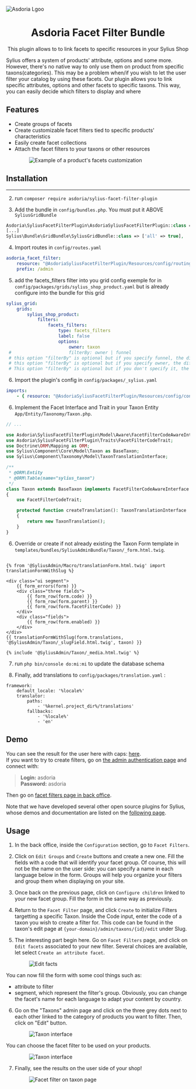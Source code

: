 <p align="center">
</p>

![Asdoria Lgoo](doc/asdoria.jpg)

<h1 align="center">Asdoria Facet Filter Bundle</h1>

<p align="center">
This plugin allows to to link facets to specific resources in your Sylius Shop

Sylius offers a system of products' attribute, options and some more. However, there's no native way to only use them on product from specific taxons(categories).
This may be a problem when/if you wish to let the user filter your catalog by using these facets.
Our plugin allows you to link specific attributes, options and other facets to specific taxons. This way, you can easily decide which filters to display and where

[//]: # (Sylius a une notion d'attributs de produits, d'options de produits et autres.)

[//]: # (Cependant, il n'y a pas de moyen intégré pour rendre ces attributs, options, taxons uniquement pertinents pour les produits dans des catégories spécifiques.)

[//]: # (Cela peut être un problème si/quand vous voulez permettre aux visiteurs de filtrer le catalogue de produits en utilisant ces facettes. )

[//]: # (Ce plugin permet de lier des attributs spécifiques, des options et d'autres facettes à des taxons u autre ressoures, ce qui vous permet de décider plus facilement quels filtres afficher à quel endroit.)
</p>

## Features

+ Create groups of facets
+ Create customizable facet filters tied to specific products' characteristics
+ Easily create facet collections
+ Attach the facet filters to your taxons or other resources

<div style="max-width: 75%; height: auto; margin: auto">

![Example of a product's facets customization](doc/plugin_demo.gif)

</div>

## Installation

---
2. run `composer require asdoria/sylius-facet-filter-plugin`


3. Add the bundle in `config/bundles.php`. You must put it ABOVE `SyliusGridBundle`

```php
Asdoria\SyliusFacetFilterPlugin\AsdoriaSyliusFacetFilterPlugin::class => ['all' => true],
[...]
Sylius\Bundle\GridBundle\SyliusGridBundle::class => ['all' => true],
```

4. Import routes in `config/routes.yaml`

```yaml
asdoria_facet_filter:
    resource: "@AsdoriaSyliusFacetFilterPlugin/Resources/config/routing.yaml"
    prefix: /admin
```


5. add the facets_filters filter into you grid config exemple for in `config/packages/grids/sylius_shop_product.yaml` but is already configure into the bundle for this grid
```yaml
sylius_grid:
    grids:
        sylius_shop_product:
            filters:
                facets_filters:
                    type: facets_filters
                    label: false
                    options:
                        owner: taxon
 #                      filterBy: owner | funnel
 # this option "filterBy" is optional but if you specify funnel, the different filters will be filled with the rest of the filtered products.
 # this option "filterBy" is optional but if you specify owner, the different filters will be filled with the list of attributes of the category.
 # This option "filterBy" is optional but if you don't specify it, the different filters will be filled with the list of attributes of all shops.
```

6. Import the plugin's config in `config/packages/_sylius.yaml`
```yaml
imports:
    - { resource: "@AsdoriaSyliusFacetFilterPlugin/Resources/config/config.yaml"}
```

6. Implement the Facet Interface and Trait in your Taxon Entity `App/Entity/Taxonomy/Taxon.php`.

```php
// ...

use Asdoria\SyliusFacetFilterPlugin\Model\Aware\FacetFilterCodeAwareInterface;
use Asdoria\SyliusFacetFilterPlugin\Traits\FacetFilterCodeTrait;
use Doctrine\ORM\Mapping as ORM;
use Sylius\Component\Core\Model\Taxon as BaseTaxon;
use Sylius\Component\Taxonomy\Model\TaxonTranslationInterface;

/**
 * @ORM\Entity
 * @ORM\Table(name="sylius_taxon")
 */
class Taxon extends BaseTaxon implements FacetFilterCodeAwareInterface
{
    use FacetFilterCodeTrait;

    protected function createTranslation(): TaxonTranslationInterface
    {
        return new TaxonTranslation();
    }
}
```
6. Override or create if not already existing the Taxon Form template in `templates/bundles/SyliusAdminBundle/Taxon/_form.html.twig`.

```twig

{% from '@SyliusAdmin/Macro/translationForm.html.twig' import translationFormWithSlug %}

<div class="ui segment">
    {{ form_errors(form) }}
    <div class="three fields">
        {{ form_row(form.code) }}
        {{ form_row(form.parent) }}
        {{ form_row(form.facetFilterCode) }}
    </div>
    <div class="fields">
        {{ form_row(form.enabled) }}
    </div>
</div>
{{ translationFormWithSlug(form.translations, '@SyliusAdmin/Taxon/_slugField.html.twig', taxon) }}

{% include '@SyliusAdmin/Taxon/_media.html.twig' %}

```
7. run `php bin/console do:mi:mi` to update the database schema

8. Finally, add translations to `config/packages/translation.yaml` :
```
framework:
    default_locale: '%locale%'
    translator:
        paths:
            - '%kernel.project_dir%/translations'
        fallbacks:
            - '%locale%'
            - 'en'
```

## Demo

You can see the result for the user here with caps: [here](https://demo-sylius.asdoria.fr/en_US/taxons/category/caps). <br>
If you want to try to create filters, go on [the admin authentication page](https://demo-sylius.asdoria.fr/admin/) and connect with:
> **Login:** asdoria <br>
> **Password:** asdoria

Then go on [facet filters page in back office](https://demo-sylius.asdoria.fr/admin/facet-filters/).

Note that we have developed several other open source plugins for Sylius, whose demos and documentation are listed on the [following page](https://asdoria.github.io/).

## Usage

1. In the back office, inside the `Configuration` section, go to `Facet Filters`.

2. Click on `Edit Groups` and `Create` buttons and create a new one. Fill the fields with a code that will identify your facet group. Of course, this will not be the name on the user side: you can specify a name in each language below in the form. Groups will help you organize your filters and group them when displaying on your site.

3. Once back on the previous page, click on `Configure children` linked to your new facet group. Fill the form in the same way as previously.

4. Return to the `Facet Filter` page, and click `Create` to initialize Filters targetting a specific Taxon. Inside the Code input, enter the code of a taxon you wish to create a filter for. This code can be found in the taxon's edit page at `{your-domain}/admin/taxons/{id}/edit` under Slug.

5. The interesting part begin here. Go on `Facet Filters` page, and click on `Edit facets` associated to your new filter. Several choices are available, let select `Create an attribute facet`. 

<div style="max-width: 75%; height: auto; margin: auto">

![Edit facts](doc/editfacets.png)

</div>

You can now fill the form with some cool things such as:
+ attribute to filter
+ segment, which represent the filter's group.
Obviously, you can change the facet's name for each language to adapt your content by country.

6. Go on the "Taxons" admin page and click on the three grey dots next to each other linked to the category of products you want to filter. Then, click on "Edit" button.

<div style="max-width: 75%; height: auto; margin: auto">

![Taxon interface](doc/taxon.png)

</div>

You can choose the facet filter to be used on your products.

<div style="max-width: 75%; height: auto; margin: auto">

![Taxon interface](doc/facetfiltertaxon.png)

</div>

7. Finally, see the results on the user side of your shop!
<div style="max-width: 75%; height: auto; margin: auto">

![Facet filter on taxon page](doc/shop_facet_filter_results.png)

</div>
